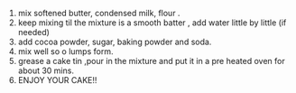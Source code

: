 1) mix softened butter, condensed milk, flour .
2) keep mixing til the mixture is a smooth batter ,
   add water little by little (if needed)
3) add cocoa powder, sugar, baking powder and soda.
4) mix well so o lumps form.
5) grease a cake tin ,pour in the mixture and put it in
 a pre heated oven for about 30 mins.
6) ENJOY YOUR CAKE!!